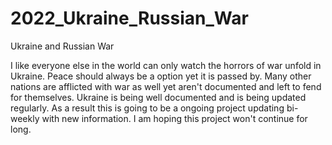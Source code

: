 # 2022_Ukraine_Russian_War
Ukraine and Russian War

 I like everyone else in the world can only watch the horrors of war unfold in Ukraine. Peace should always be a option yet it is passed by. Many other nations are afflicted with war as well yet aren't documented 
and left to fend for themselves. Ukraine is being well documented and is being updated regularly. As a result this is going to be a ongoing project updating bi-weekly with new information. I am hoping this project won't continue for long.
